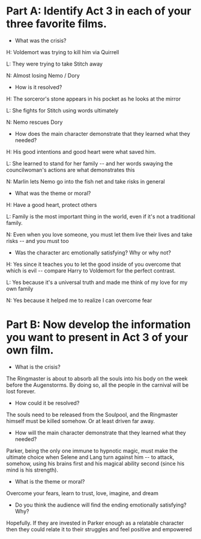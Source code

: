 # Part A: Identify Act 3 in each of your three favorite films.

- What was the crisis?

H: Voldemort was trying to kill him via Quirrell

L: They were trying to take Stitch away

N: Almost losing Nemo / Dory

- How is it resolved?

H: The sorceror's stone appears in his pocket as he looks at the mirror 

L: She fights for Stitch using words ultimately 

N: Nemo rescues Dory

- How does the main character demonstrate that they learned what they needed?

H: His good intentions and good heart were what saved him. 

L: She learned to stand for her family -- and her words swaying the councilwoman's actions are what demonstrates this 

N: Marlin lets Nemo go into the fish net and take risks in general 

- What was the theme or moral?

H: Have a good heart, protect others

L: Family is the most important thing in the world, even if it's not a traditional family. 

N: Even when you love someone, you must let them live their lives and take risks -- and you must too 

- Was the character arc emotionally satisfying? Why or why not?

H: Yes since it teaches you to let the good inside of you overcome that which is evil -- compare Harry to Voldemort for the perfect contrast. 

L: Yes because it's a universal truth and made me think of my love for my own family 

N: Yes because it helped me to realize I can overcome fear

# Part B: Now develop the information you want to present in Act 3 of your own film.

- What is the crisis?

The Ringmaster is about to absorb all the souls into his body on the week before the Augenstorms. By doing so, all the people in the carnival will be lost forever. 

- How could it be resolved?

The souls need to be released from the Soulpool, and the Ringmaster himself must be killed somehow. Or at least driven far away. 

- How will the main character demonstrate that they learned what they needed? 

Parker, being the only one immune to hypnotic magic, must make the ultimate choice when Selene and Lang turn against him -- to attack, somehow, using his brains first and his magical ability second (since his mind is his strength).

- What is the theme or moral?

Overcome your fears, learn to trust, love, imagine, and dream 

- Do you think the audience will find the ending emotionally satisfying? Why?

Hopefully. If they are invested in Parker enough as a relatable character then they could relate it to their struggles and feel positive and empowered 













